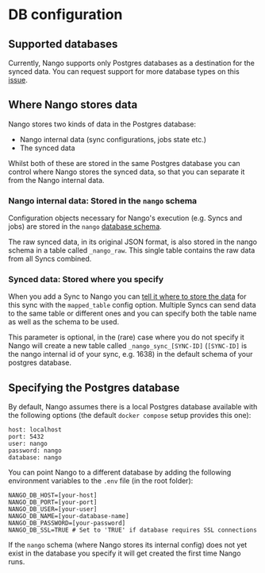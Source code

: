 # DB configuration

## Supported databases

Currently, Nango supports only Postgres databases as a destination for the synced data. You can request support for more database types on this [issue](https://github.com/NangoHQ/nango/issues/68).

## Where Nango stores data

Nango stores two kinds of data in the Postgres database:
- Nango internal data (sync configurations, jobs state etc.)
- The synced data

Whilst both of these are stored in the same Postgres database you can control where Nango stores the synced data, so that you can separate it from the Nango internal data.

### Nango internal data: Stored in the `nango` schema
Configuration objects necessary for Nango's execution (e.g. Syncs and jobs) are stored in the `nango` [database schema](https://www.postgresql.org/docs/current/ddl-schemas.html).

The raw synced data, in its original JSON format, is also stored in the nango schema in a table called `_nango_raw`. This single table contains the raw data from all Syncs combined.

### Synced data: Stored where you specify
When you add a Sync to Nango you can [tell it where to store the data](schema-mappings.md#destination-table) for this sync with the `mapped_table` config option. Multiple Syncs can send data to the same table or different ones and you can specify both the table name as well as the schema to be used.

This parameter is optional, in the (rare) case where you do not specify it Nango will create a new table called `_nango_sync_[SYNC-ID]` (`[SYNC-ID]` is the nango internal id of your sync, e.g. 1638) in the default schema of your postgres database.

## Specifying the Postgres database

By default, Nango assumes there is a local Postgres database available with the following options (the default `docker compose` setup provides this one): 
```
host: localhost
port: 5432
user: nango
password: nango
database: nango
```

You can point Nango to a different database by adding the following environment variables to the `.env` file (in the root folder):

```
NANGO_DB_HOST=[your-host]
NANGO_DB_PORT=[your-port]
NANGO_DB_USER=[your-user]
NANGO_DB_NAME=[your-database-name]
NANGO_DB_PASSWORD=[your-password]
NANGO_DB_SSL=TRUE # Set to 'TRUE' if database requires SSL connections
```

If the `nango` schema (where Nango stores its internal config) does not yet exist in the database you specify it will get created the first time Nango runs.